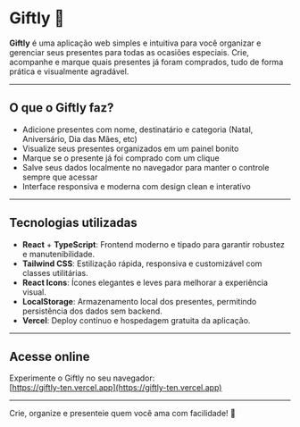 # Giftly 🎁

**Giftly** é uma aplicação web simples e intuitiva para você organizar e gerenciar seus presentes para todas as ocasiões especiais. Crie, acompanhe e marque quais presentes já foram comprados, tudo de forma prática e visualmente agradável.

---

## O que o Giftly faz?

- Adicione presentes com nome, destinatário e categoria (Natal, Aniversário, Dia das Mães, etc)
- Visualize seus presentes organizados em um painel bonito
- Marque se o presente já foi comprado com um clique
- Salve seus dados localmente no navegador para manter o controle sempre que acessar
- Interface responsiva e moderna com design clean e interativo

---

## Tecnologias utilizadas

- **React** + **TypeScript**: Frontend moderno e tipado para garantir robustez e manutenibilidade.
- **Tailwind CSS**: Estilização rápida, responsiva e customizável com classes utilitárias.
- **React Icons**: Ícones elegantes e leves para melhorar a experiência visual.
- **LocalStorage**: Armazenamento local dos presentes, permitindo persistência dos dados sem backend.
- **Vercel**: Deploy contínuo e hospedagem gratuita da aplicação.

---

## Acesse online

Experimente o Giftly no seu navegador:  
[https://giftly-ten.vercel.app](https://giftly-ten.vercel.app)

---

Crie, organize e presenteie quem você ama com facilidade! 🎉
